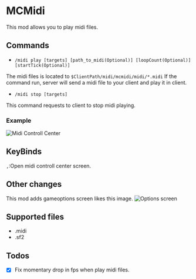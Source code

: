 # MCMidi

This mod allows you to play midi files.

## Commands
- `/midi play [targets] [path_to_midi(Optional)] [loopCount(Optional)] [startTick(Optional)]`

The midi files is located to `$ClientPath/midi/mcmidi/midi/*.midi`
If the command run, server will send a midi file to your client and play it in client.

- `/midi stop [targets]`

This command requests to client to stop midi playing.

### Example

![Midi Controll Center](https://cdn.modrinth.com/data/cached_images/6e5e86cb826a3ff08c17d68872e0413eb5bbdab9_0.webp)

## KeyBinds
`,`:Open midi controll center screen.

## Other changes
This mod adds gameoptions screen likes this image.
![Options screen](https://cdn.modrinth.com/data/cached_images/1aa9aa4b569dd9bc73db032c5731ab674fd75ac3_0.webp)

## Supported files
- .midi
- .sf2

## Todos
- [x] Fix momentary drop in fps when play midi files.